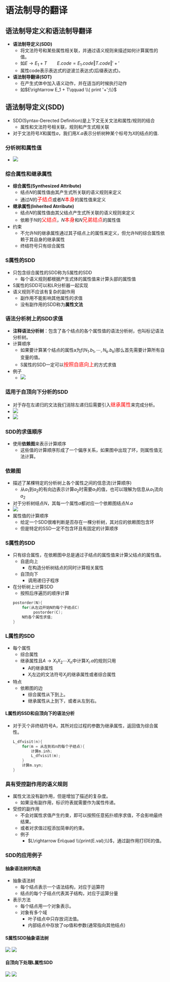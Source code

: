 # 语法制导的翻译


## 语法制导定义和语法制导翻译
- **语法制导定义(SDD)**
  - 将文法符号和某些属性相关联，并通过语义规则来描述如何计算属性的值。
  - 如$E\rightarrow E_1 + T\qquad E.code = E_1.code \Vert T.code \Vert '+'$
  - 属性code表示表达式的逆波兰表达式(后缀表达式)。
- **语法制导翻译(SDT)**
  - 在产生式体中加入语义动作，并在适当的时候执行动作
  - 如$E\rightarrow E_1 + T\qquad \\{ print '+';\\}$

## 语法制导定义(SDD)
- SDD(Syntax-Derected Definition)是上下文无关文法和属性/规则的结合
  - 属性和文法符号相关联，规则和产生式相关联
- 对于文法符号$X$和属性$a$，我们用$X.a$表示分析树种某个标号为$X$的结点的值.

### 分析树和属性值
- ![](/images/documents/编译原理/分析树和属性值.png)

### 综合属性和继承属性
- **综合属性(Synthesized Attribute)**
  - 结点$N$的属性值由其产生式所关联的语义规则来定义
  - 通过$N$的<font color=red size=3>子结点</font>或者$N$<font color=red size=3>本身</font>的属性值来定义
- **继承属性(Inherited Atrribute)**
  - 结点$N$的属性值由其父结点产生式所关联的语义规则来定义
  - 依赖于$N$的<font color=red size=3>父结点</font>，$N$<font color=red size=3>本身</font>和$N$<font color=red size=3>兄弟结点</font>的属性值
- 约束
  - 不允许$N$的继承属性通过其子结点上的属性来定义，但允许$N$的综合属性依赖于其自身的继承属性
  - 终结符号只有综合属性

### S属性的SDD
- 只包含综合属性的SDD称为S属性的SDD
  - 每个语义规则都根据产生式体的属性值来计算头部的属性值
- S属性的SDD可以和LR分析器一起实现
- 语义规则不应该有复杂的副作用
  - 副作用不能影响其他属性的求值
  - 没有副作用的SDD称为**属性文法**

### 语法分析树上的SDD求值
- **注释语法分析树**：包含了各个结点的各个属性值的语法分析树，也叫标记语法分析树。
- 计算顺序
  - 如果要计算某个结点的属性a为$f(N_1.b_1,\cdots,N_k.b_k)$那么首先需要计算所有自变量的值。
  - S属性的SDD一定可以<font color=red size=3>按照自底向上</font>的方式求值
- 例子
  - ![](/images/documents/编译原理/S属性SDD注释语法分析树.png)


### 适用于自顶向下分析的SDD
- 对于存在左递归的文法我们消除左递归后需要引入<font color=red size=3>继承属性</font>来完成分析。
- ![](/images/documents/编译原理/继承属性表.png)
- ![](/images/documents/编译原理/继承属性注释分析树.png)

### SDD的求值顺序
- 使用**依赖图**来表示计算顺序
  - 这些值的计算顺序形成了一个偏序关系，如果图中出现了环，则属性值无法计算。

### 依赖图
- 描述了某棵特定的分析树上各个属性之间的信息流(计算顺序)
  - 从$a_1$到$a_2$的有向边表示计算$a_2$时需要$a_1$的值，也可以理解为信息从$a_1$流向$a_2$
- 对于分析树结点$N$，其每一个属性$a$都对应一个依赖图结点$N.a$
- ![](/images/documents/编译原理/依赖图.png)
- 属性值的计算顺序
  - 给定一个SDD很难判断是否存在一棵分析树，其对应的依赖图包含环
  - 但是特定的SSD一定不包含环且有固定的计算顺序

### S属性的SDD
- 只有综合属性，在依赖图中总是通过子结点的属性值来计算父结点的属性值。
  - 自底向上
    - 在构造分析树结点的同时计算相关属性
  - 自顶向下
    - 调用递归子程序
- 在分析树上计算SDD
  - 按照后序遍历的顺序计算
   ```c
   postorder(N){
       for(从左边开始N的每个子结点C)
            postorder(C);
       N的各个属性求值;
   }
   ```
 
 ### L属性的SDD
 - 每个属性
   - 综合属性
   - 继承属性且$A\rightarrow X_1X_2\cdots X_n$中计算$X_i.a$的规则只用
     - A的继承属性
     - $X_i$左边的文法符号$X_j$的继承属性或者综合属性
 - 特点
   - 依赖图的边
     - 综合属性从下到上。
     - 继承属性从上到下，或者从左到右。

#### L属性的SSD和自顶向下的语法分析
- 对于灭个非终结符号A，其所对应过程的参数为继承属性，返回值为综合属性。
  ```c
  L_dfvisit(n){
      for(m = 从左到右n的每个子结点){
          计算m.inh;
          L_dfvisit(m);
      }
      计算m.syn;
  }
  ```

### 具有受控副作用的语义规则
- 属性文法没有副作用，但是增加了描述的复杂度。
  - 如果没有副作用，标识符表就需要作为属性传递。
- 受控的副作用
  - 不会对属性求值产生约束，即可以按照任意拓扑顺序求值，不会影响最终结果。
  - 或者对求值过程添加简单的约束。
  - 例子
    - $L\rightarrow En\quad \\{print(E.val);\\}$，通过副作用打印E的值。

### SDD的应用例子

#### 抽象语法树的构造
- 抽象语法树
  - 每个结点表示一个语法结构，对应于运算符
  - 结点的每个子结点代表其子结构，对应于运算分量
- 表示方法
  - 每个结点用一个对象表示。
  - 对象有多个域
    - 叶子结点中只存放词法值。
    - 内部结点中存放了op值和参数(通常指向其他结点)


#### S属性SDD抽象语法树
![](/images/documents/编译原理/S属性SDD抽象语法树表.png)
![](/images/documents/编译原理/S属性SDD抽象语法树.png)

#### 自顶向下处理L属性SDD
![](/images/documents/编译原理/L属性SDD抽象语法树表.png)
![](/images/documents/编译原理/L属性SDD抽象语法树.png)


